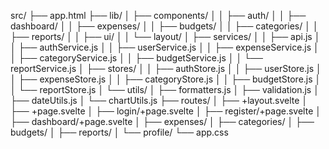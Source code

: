 src/
├── app.html
├── lib/
│   ├── components/
│   │   ├── auth/
│   │   ├── dashboard/
│   │   ├── expenses/
│   │   ├── budgets/
│   │   ├── categories/
│   │   ├── reports/
│   │   ├── ui/
│   │   └── layout/
│   ├── services/
│   │   ├── api.js
│   │   ├── authService.js
│   │   ├── userService.js
│   │   ├── expenseService.js
│   │   ├── categoryService.js
│   │   ├── budgetService.js
│   │   └── reportService.js
│   ├── stores/
│   │   ├── authStore.js
│   │   ├── userStore.js
│   │   ├── expenseStore.js
│   │   ├── categoryStore.js
│   │   ├── budgetStore.js
│   │   └── reportStore.js
│   └── utils/
│       ├── formatters.js
│       ├── validation.js
│       ├── dateUtils.js
│       └── chartUtils.js
├── routes/
│   ├── +layout.svelte
│   ├── +page.svelte
│   ├── login/+page.svelte
│   ├── register/+page.svelte
│   ├── dashboard/+page.svelte
│   ├── expenses/
│   ├── categories/
│   ├── budgets/
│   ├── reports/
│   └── profile/
└── app.css

